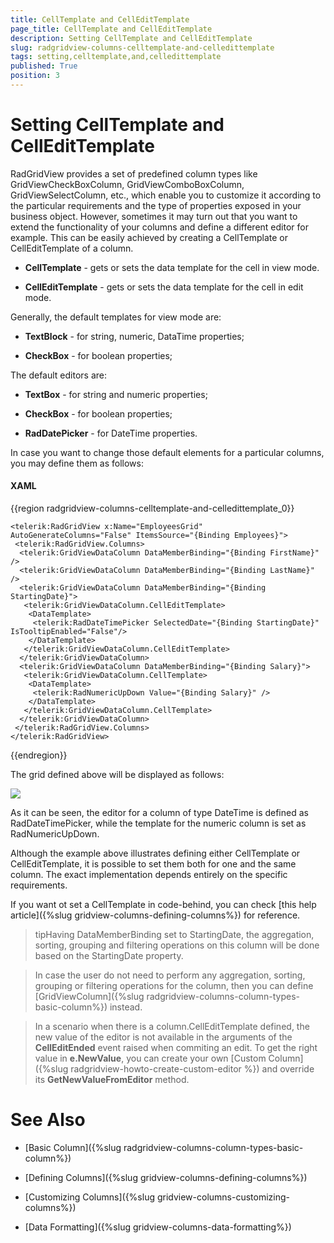 ```yaml
---
title: CellTemplate and CellEditTemplate
page_title: CellTemplate and CellEditTemplate
description: Setting CellTemplate and CellEditTemplate
slug: radgridview-columns-celltemplate-and-celledittemplate
tags: setting,celltemplate,and,celledittemplate
published: True
position: 3
---
```


# Setting CellTemplate and CellEditTemplate

RadGridView provides a set of predefined column types like GridViewCheckBoxColumn, GridViewComboBoxColumn, GridViewSelectColumn, etc., which enable you to customize it according to the particular requirements and the type of properties exposed in your business object. However, sometimes it may turn out that you want to extend the functionality of your columns and define a different editor for example. This can be easily achieved by creating a CellTemplate or CellEditTemplate of a column.

* __CellTemplate__ - gets or sets the data template for the cell in view mode.

* __CellEditTemplate__ - gets or sets the data template for the cell in edit mode.

Generally, the default templates for view mode are:

* __TextBlock__ - for string, numeric, DataTime properties;

* __CheckBox__ - for boolean properties;

The default editors are:

* __TextBox__ - for string and numeric properties;

* __CheckBox__ - for boolean properties;

* __RadDatePicker__ - for DateTime properties.

In case you want to change those default elements for a particular columns, you may define them as follows:

#### __XAML__

{{region radgridview-columns-celltemplate-and-celledittemplate_0}}

	<telerik:RadGridView x:Name="EmployeesGrid" AutoGenerateColumns="False" ItemsSource="{Binding Employees}">
	 <telerik:RadGridView.Columns>
	  <telerik:GridViewDataColumn DataMemberBinding="{Binding FirstName}" />
	  <telerik:GridViewDataColumn DataMemberBinding="{Binding LastName}" />
	  <telerik:GridViewDataColumn DataMemberBinding="{Binding StartingDate}">
	   <telerik:GridViewDataColumn.CellEditTemplate>
	    <DataTemplate>
	     <telerik:RadDateTimePicker SelectedDate="{Binding StartingDate}" IsTooltipEnabled="False"/>
	    </DataTemplate>
	   </telerik:GridViewDataColumn.CellEditTemplate>
	  </telerik:GridViewDataColumn>
	  <telerik:GridViewDataColumn DataMemberBinding="{Binding Salary}">
	   <telerik:GridViewDataColumn.CellTemplate>
	    <DataTemplate>
	     <telerik:RadNumericUpDown Value="{Binding Salary}" />
	    </DataTemplate>
	   </telerik:GridViewDataColumn.CellTemplate>
	  </telerik:GridViewDataColumn>
	 </telerik:RadGridView.Columns>
	</telerik:RadGridView>
{{endregion}}

The grid defined above will be displayed as follows:

![](images/RadGridView_CellTemplate_CellEditTemplate.png)

As it can be seen, the editor for a column of type DateTime is defined as RadDateTimePicker, while the template for the numeric column is set as RadNumericUpDown.

Although the example above illustrates defining either CellTemplate or CellEditTemplate, it is possible to set them both for one and the same column. The exact implementation depends entirely on the specific requirements. 

If you want ot set a CellTemplate in code-behind, you can check [this help article]({%slug gridview-columns-defining-columns%}) for reference.

>tipHaving DataMemberBinding set to StartingDate, the aggregation, sorting, grouping and filtering operations on this column will be done based on the StartingDate property.

>In case the user do not need to perform any aggregation, sorting, grouping or filtering operations for the column, then you can define [GridViewColumn]({%slug radgridview-columns-column-types-basic-column%}) instead.

>In a scenario when there is a column.CellEditTemplate defined, the new value of the editor is not available in the arguments of the __CellEditEnded__ event raised when commiting an edit. To get the right value in __e.NewValue__, you can create your own [Custom Column]({%slug radgridview-howto-create-custom-editor %}) and override its __GetNewValueFromEditor__ method.

# See Also

 * [Basic Column]({%slug radgridview-columns-column-types-basic-column%})
 
 * [Defining Columns]({%slug gridview-columns-defining-columns%})

 * [Customizing Columns]({%slug gridview-columns-customizing-columns%})

 * [Data Formatting]({%slug gridview-columns-data-formatting%})
